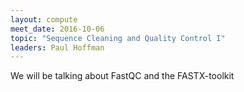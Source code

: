 ```yaml
---
layout: compute
meet_date: 2016-10-06
topic: "Sequence Cleaning and Quality Control I"
leaders: Paul Hoffman
---
```


We will be talking about FastQC and the FASTX-toolkit
